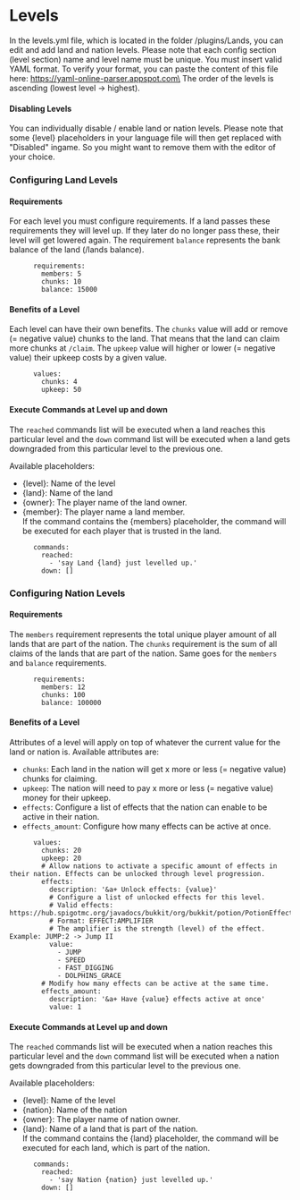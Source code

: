 # Levels

In the levels.yml file, which is located in the folder /plugins/Lands, you can edit and add land and nation levels. Please note that each config section (level section) name and level name must be unique. You must insert valid YAML format. To verify your format, you can paste the content of this file here: https://yaml-online-parser.appspot.com\
The order of the levels is ascending (lowest level -> highest).

#### Disabling Levels

You can individually disable / enable land or nation levels. Please note that some {level} placeholders in your language file will then get replaced with "Disabled" ingame. So you might want to remove them with the editor of your choice.

### Configuring Land Levels

#### Requirements

For each level you must configure requirements. If a land passes these requirements they will level up. If they later do no longer pass these, their level will get lowered again. The requirement `balance` represents the bank balance of the land (/lands balance).

```
      requirements:
        members: 5
        chunks: 10
        balance: 15000
```

#### Benefits of a Level

Each level can have their own benefits. The `chunks` value will add or remove (= negative value) chunks to the land. That means that the land can claim more chunks at `/claim`. The `upkeep` value will higher or lower (= negative value) their upkeep costs by a given value.

```
      values:
        chunks: 4
        upkeep: 50
```

#### Execute Commands at Level up and down

The `reached` commands list will be executed when a land reaches this particular level and the `down` command list will be executed when a land gets downgraded from this particular level to the previous one.

Available placeholders:

* {level}: Name of the level
* {land}: Name of the land
* {owner}: The player name of the land owner.
* {member}: The player name a land member.\
  If the command contains the {members} placeholder, the command will be executed for each player that is trusted in the land.

```
      commands:
        reached:
          - 'say Land {land} just levelled up.'
        down: []
```

### Configuring Nation Levels

#### Requirements

The `members` requirement represents the total unique player amount of all lands that are part of the nation. The `chunks` requirement is the sum of all claims of the lands that are part of the nation. Same goes for the `members` and `balance` requirements.

```
      requirements:
        members: 12
        chunks: 100
        balance: 100000
```

#### Benefits of a Level

Attributes of a level will apply on top of whatever the current value for the land or nation is. Available attributes are:

* `chunks`: Each land in the nation will get x more or less (= negative value) chunks for claiming.
* `upkeep`: The nation will need to pay x more or less (= negative value) money for their upkeep.
* `effects`: Configure a list of effects that the nation can enable to be active in their nation.
* `effects_amount`: Configure how many effects can be active at once.

```
      values:
        chunks: 20
        upkeep: 20
        # Allow nations to activate a specific amount of effects in their nation. Effects can be unlocked through level progression.
        effects:
          description: '&a+ Unlock effects: {value}'
          # Configure a list of unlocked effects for this level. 
          # Valid effects: https://hub.spigotmc.org/javadocs/bukkit/org/bukkit/potion/PotionEffectType.html
          # Format: EFFECT:AMPLIFIER
          # The amplifier is the strength (level) of the effect. Example: JUMP:2 -> Jump II
          value:
            - JUMP
            - SPEED
            - FAST_DIGGING
            - DOLPHINS_GRACE
        # Modify how many effects can be active at the same time.
        effects_amount:
          description: '&a+ Have {value} effects active at once'
          value: 1
```

#### Execute Commands at Level up and down

The `reached` commands list will be executed when a nation reaches this particular level and the `down` command list will be executed when a nation gets downgraded from this particular level to the previous one.

Available placeholders:

* {level}: Name of the level
* {nation}: Name of the nation
* {owner}: The player name of nation owner.
* {land}: Name of a land that is part of the nation.\
  If the command contains the {land} placeholder, the command will be executed for each land, which is part of the nation.

```
      commands:
        reached:
          - 'say Nation {nation} just levelled up.'
        down: []
```

